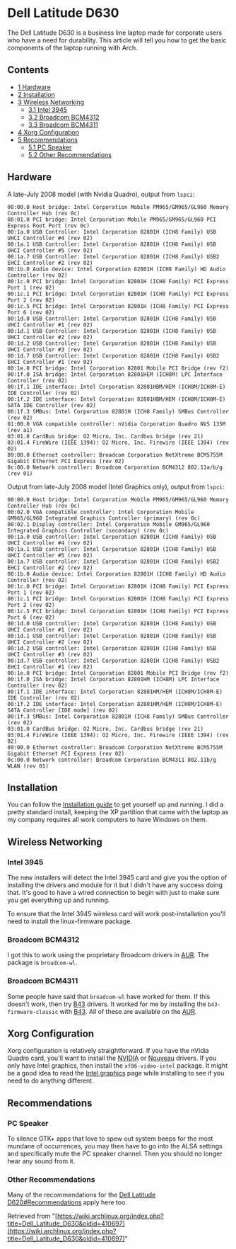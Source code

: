 # Dell Latitude D630

The Dell Latitude D630 is a business line laptop made for corporate users who have a need for durability. This article will tell you how to get the basic components of the laptop running with Arch.

## Contents

*   [1 Hardware](#Hardware)
*   [2 Installation](#Installation)
*   [3 Wireless Networking](#Wireless_Networking)
    *   [3.1 Intel 3945](#Intel_3945)
    *   [3.2 Broadcom BCM4312](#Broadcom_BCM4312)
    *   [3.3 Broadcom BCM4311](#Broadcom_BCM4311)
*   [4 Xorg Configuration](#Xorg_Configuration)
*   [5 Recommendations](#Recommendations)
    *   [5.1 PC Speaker](#PC_Speaker)
    *   [5.2 Other Recommendations](#Other_Recommendations)

## Hardware

A late-July 2008 model (with Nvidia Quadro), output from `lspci`:

```
00:00.0 Host bridge: Intel Corporation Mobile PM965/GM965/GL960 Memory Controller Hub (rev 0c)
00:01.0 PCI bridge: Intel Corporation Mobile PM965/GM965/GL960 PCI Express Root Port (rev 0c)
00:1a.0 USB Controller: Intel Corporation 82801H (ICH8 Family) USB UHCI Controller #4 (rev 02)
00:1a.1 USB Controller: Intel Corporation 82801H (ICH8 Family) USB UHCI Controller #5 (rev 02)
00:1a.7 USB Controller: Intel Corporation 82801H (ICH8 Family) USB2 EHCI Controller #2 (rev 02)
00:1b.0 Audio device: Intel Corporation 82801H (ICH8 Family) HD Audio Controller (rev 02)
00:1c.0 PCI bridge: Intel Corporation 82801H (ICH8 Family) PCI Express Port 1 (rev 02)
00:1c.1 PCI bridge: Intel Corporation 82801H (ICH8 Family) PCI Express Port 2 (rev 02)
00:1c.5 PCI bridge: Intel Corporation 82801H (ICH8 Family) PCI Express Port 6 (rev 02)
00:1d.0 USB Controller: Intel Corporation 82801H (ICH8 Family) USB UHCI Controller #1 (rev 02)
00:1d.1 USB Controller: Intel Corporation 82801H (ICH8 Family) USB UHCI Controller #2 (rev 02) 
00:1d.2 USB Controller: Intel Corporation 82801H (ICH8 Family) USB UHCI Controller #3 (rev 02)
00:1d.7 USB Controller: Intel Corporation 82801H (ICH8 Family) USB2 EHCI Controller #1 (rev 02)
00:1e.0 PCI bridge: Intel Corporation 82801 Mobile PCI Bridge (rev f2)
00:1f.0 ISA bridge: Intel Corporation 82801HEM (ICH8M) LPC Interface Controller (rev 02)
00:1f.1 IDE interface: Intel Corporation 82801HBM/HEM (ICH8M/ICH8M-E) IDE Controller (rev 02)
00:1f.2 IDE interface: Intel Corporation 82801HBM/HEM (ICH8M/ICH8M-E) SATA IDE Controller (rev 02)
00:1f.3 SMBus: Intel Corporation 82801H (ICH8 Family) SMBus Controller (rev 02)
01:00.0 VGA compatible controller: nVidia Corporation Quadro NVS 135M (rev a1)
03:01.0 CardBus bridge: O2 Micro, Inc. Cardbus bridge (rev 21)
03:01.4 FireWire (IEEE 1394): O2 Micro, Inc. Firewire (IEEE 1394) (rev 02)
09:00.0 Ethernet controller: Broadcom Corporation NetXtreme BCM5755M Gigabit Ethernet PCI Express (rev 02)
0c:00.0 Network controller: Broadcom Corporation BCM4312 802.11a/b/g (rev 01)

```

Output from late-July 2008 model (Intel Graphics only), output from `lspci`:

```
00:00.0 Host bridge: Intel Corporation Mobile PM965/GM965/GL960 Memory Controller Hub (rev 0c)
00:02.0 VGA compatible controller: Intel Corporation Mobile GM965/GL960 Integrated Graphics Controller (primary) (rev 0c)
00:02.1 Display controller: Intel Corporation Mobile GM965/GL960 Integrated Graphics Controller (secondary) (rev 0c)
00:1a.0 USB controller: Intel Corporation 82801H (ICH8 Family) USB UHCI Controller #4 (rev 02)
00:1a.1 USB controller: Intel Corporation 82801H (ICH8 Family) USB UHCI Controller #5 (rev 02)
00:1a.7 USB controller: Intel Corporation 82801H (ICH8 Family) USB2 EHCI Controller #2 (rev 02)
00:1b.0 Audio device: Intel Corporation 82801H (ICH8 Family) HD Audio Controller (rev 02)
00:1c.0 PCI bridge: Intel Corporation 82801H (ICH8 Family) PCI Express Port 1 (rev 02)
00:1c.1 PCI bridge: Intel Corporation 82801H (ICH8 Family) PCI Express Port 2 (rev 02)
00:1c.5 PCI bridge: Intel Corporation 82801H (ICH8 Family) PCI Express Port 6 (rev 02)
00:1d.0 USB controller: Intel Corporation 82801H (ICH8 Family) USB UHCI Controller #1 (rev 02)
00:1d.1 USB controller: Intel Corporation 82801H (ICH8 Family) USB UHCI Controller #2 (rev 02)
00:1d.2 USB controller: Intel Corporation 82801H (ICH8 Family) USB UHCI Controller #3 (rev 02)
00:1d.7 USB controller: Intel Corporation 82801H (ICH8 Family) USB2 EHCI Controller #1 (rev 02)
00:1e.0 PCI bridge: Intel Corporation 82801 Mobile PCI Bridge (rev f2)
00:1f.0 ISA bridge: Intel Corporation 82801HM (ICH8M) LPC Interface Controller (rev 02)
00:1f.1 IDE interface: Intel Corporation 82801HM/HEM (ICH8M/ICH8M-E) IDE Controller (rev 02)
00:1f.2 IDE interface: Intel Corporation 82801HM/HEM (ICH8M/ICH8M-E) SATA Controller [IDE mode] (rev 02)
00:1f.3 SMBus: Intel Corporation 82801H (ICH8 Family) SMBus Controller (rev 02)
03:01.0 CardBus bridge: O2 Micro, Inc. Cardbus bridge (rev 21)
03:01.4 FireWire (IEEE 1394): O2 Micro, Inc. Firewire (IEEE 1394) (rev 02)
09:00.0 Ethernet controller: Broadcom Corporation NetXtreme BCM5755M Gigabit Ethernet PCI Express (rev 02)
0c:00.0 Network controller: Broadcom Corporation BCM4311 802.11b/g WLAN (rev 01)

```

## Installation

You can follow the [Installation guide](/index.php/Installation_guide "Installation guide") to get yourself up and running. I did a pretty standard install, keeping the XP partition that came with the laptop as my company requires all work computers to have Windows on them.

## Wireless Networking

### Intel 3945

The new installers will detect the Intel 3945 card and give you the option of installing the drivers and module for it but I didn't have any success doing that. It's good to have a wired connection to begin with just to make sure you get everything up and running.

To ensure that the Intel 3945 wireless card will work post-installation you'll need to install the linux-firmware package.

### Broadcom BCM4312

I got this to work using the proprietary Broadcom drivers in [AUR](/index.php/AUR "AUR"). The package is `broadcom-wl`.

### Broadcom BCM4311

Some people have said that `broadcom-wl` have worked for them. If this doesn't work, then try [B43](/index.php/B43 "B43") drivers. It worked for me by installing the `b43-firmware-classic` with [B43](/index.php/B43 "B43"). All of these are avaliable on the [AUR](/index.php/AUR "AUR").

## Xorg Configuration

Xorg configuration is relatively straightforward. If you have the nVidia Quadro card, you'll want to install the [NVIDIA](/index.php/NVIDIA "NVIDIA") or [Nouveau](/index.php/Nouveau "Nouveau") drivers. If you only have Intel graphics, then install the `xf86-video-intel` package. It might be a good idea to read the [Intel graphics](/index.php/Intel_graphics "Intel graphics") page while installing to see if you need to do anything different.

## Recommendations

### PC Speaker

To silence GTK+ apps that love to spew out system beeps for the most mundane of occurrences, you may then have to go into the ALSA settings and specifically mute the PC speaker channel. Then you should no longer hear any sound from it.

### Other Recommendations

Many of the recommendations for the [Dell Latitude D620#Recommendations](/index.php/Dell_Latitude_D620#Recommendations "Dell Latitude D620") apply here too.

Retrieved from "[https://wiki.archlinux.org/index.php?title=Dell_Latitude_D630&oldid=410697](https://wiki.archlinux.org/index.php?title=Dell_Latitude_D630&oldid=410697)"